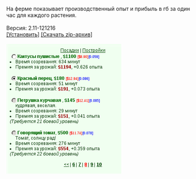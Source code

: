 На ферме показывает производственный опыт и прибыль в гб за один час для каждого растения.
<br>
<br>
Версия: 2.11-121216
<br>
[[Установить]](https://raw.githubusercontent.com/MyRequiem/comfortablePlayingInGW/master/separatedScripts/FarmExperience/farmExperience.user.js) [[Скачать zip-архив]](https://raw.githubusercontent.com/MyRequiem/comfortablePlayingInGW/master/separatedScripts/FarmExperience/farmExperience.user.js.zip)
<br>
<br>
![FarmExperience](https://raw.githubusercontent.com/MyRequiem/comfortablePlayingInGW/master/imgs/FarmExperience/screen.png)
<br>
